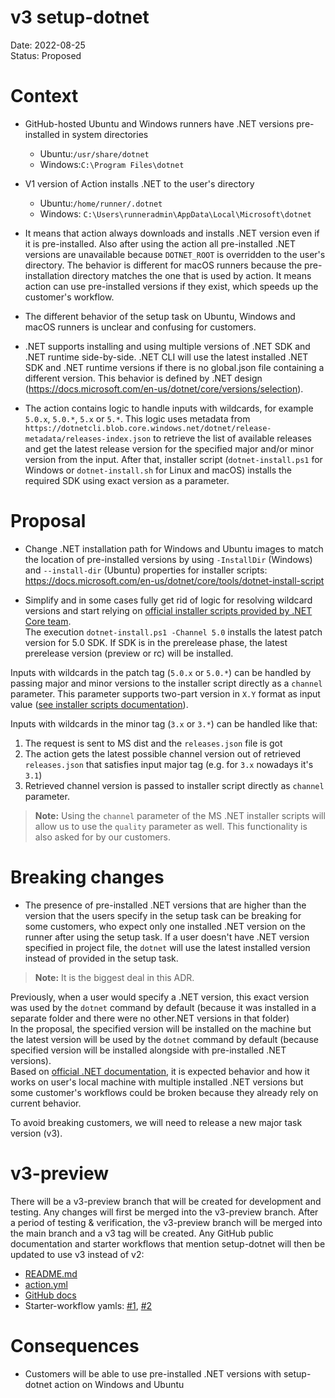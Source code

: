 # v3 setup-dotnet

Date: 2022-08-25  
Status: Proposed

# Context
- GitHub-hosted Ubuntu and Windows runners have .NET versions pre-installed in system directories
  - Ubuntu:`/usr/share/dotnet`
  - Windows:`C:\Program Files\dotnet`
- V1 version of Action installs .NET to the user's directory
  - Ubuntu:`/home/runner/.dotnet`
  - Windows: `C:\Users\runneradmin\AppData\Local\Microsoft\dotnet`
- It means that action always downloads and installs .NET version even if it is pre-installed. Also after using the action all pre-installed .NET versions are unavailable because `DOTNET_ROOT` is overridden to the user's directory.
The behavior is different for macOS runners because the pre-installation directory matches the one that is used by action. It means action can use pre-installed versions if they exist, which speeds up the customer's workflow.

- The different behavior of the setup task on Ubuntu, Windows and macOS runners is unclear and confusing for customers.

- .NET supports installing and using multiple versions of .NET SDK and .NET runtime side-by-side. .NET CLI will use the latest installed .NET SDK and .NET runtime versions if there is no global.json file containing a different version. This behavior is defined by .NET design (https://docs.microsoft.com/en-us/dotnet/core/versions/selection).

- The action contains logic to handle inputs with wildcards, for example `5.0.x`, `5.0.*`, `5.x` or `5.*`. This logic uses metadata from `https://dotnetcli.blob.core.windows.net/dotnet/release-metadata/releases-index.json` to retrieve the list of available releases and get the latest release version for the specified major and/or minor version from the input. After that, installer script (`dotnet-install.ps1` for Windows or `dotnet-install.sh` for Linux and macOS) installs the required SDK using exact version as a parameter.

# Proposal

- Change .NET installation path for Windows and Ubuntu images to match the location of pre-installed versions by using `-InstallDir` (Windows) and `--install-dir` (Ubuntu) properties for installer scripts:
https://docs.microsoft.com/en-us/dotnet/core/tools/dotnet-install-script

- Simplify and in some cases fully get rid of logic for resolving wildcard versions and start relying on [official installer scripts provided by .NET Core team](https://github.com/dotnet/install-scripts).  
The execution `dotnet-install.ps1 -Channel 5.0` installs the latest patch version for 5.0 SDK. If SDK is in the prerelease phase, the latest prerelease version (preview or rc) will be installed.

Inputs with wildcards in the patch tag (`5.0.x` or `5.0.*`) can be handled by passing major and minor versions to the installer script directly as a `channel` parameter. This parameter supports two-part version in `X.Y` format as input value ([see installer scripts documentation](https://docs.microsoft.com/en-us/dotnet/core/tools/dotnet-install-script)).

Inputs with wildcards in the minor tag (`3.x` or `3.*`) can be handled like that:
1. The request is sent to MS dist and the `releases.json` file is got
2. The action gets the latest possible channel version out of retrieved `releases.json` that satisfies input major tag (e.g. for `3.x` nowadays it's `3.1`) 
3. Retrieved channel version is passed to installer script directly as `channel` parameter.

> **Note:** Using the `channel` parameter of the MS .NET installer scripts will allow us to use the `quality` parameter as well. This functionality is also asked for by our customers.

# Breaking changes
- The presence of pre-installed .NET versions that are higher than the version that the users specify in the setup task can be breaking for some customers, who expect only one installed .NET version on the runner after using the setup task. If a user doesn't have .NET version specified in project file, the `dotnet` will use the latest installed version instead of provided in the setup task.  
> **Note:** It is the biggest deal in this ADR.

Previously, when a user would specify a .NET version, this exact version was used by the `dotnet` command by default (because it was installed in a separate folder and there were no other.NET versions in that folder)  
In the proposal, the specified version will be installed on the machine but the latest version will be used by the `dotnet` command by default (because specified version will be installed alongside with pre-installed .NET versions).  
Based on [official .NET documentation](https://docs.microsoft.com/en-us/dotnet/core/versions/selection), it is expected behavior and how it works on user's local machine with multiple installed .NET versions but some customer's workflows could be broken because they already rely on current behavior.

To avoid breaking customers, we will need to release a new major task version (v3).

# v3-preview
There will be a v3-preview branch that will be created for development and testing. Any changes will first be merged into the v3-preview branch. After a period of testing & verification, the v3-preview branch will be merged into the main branch and a v3 tag will be created. Any GitHub public documentation and starter workflows that mention setup-dotnet will then be updated to use v3 instead of v2:
- [README.md](https://github.com/actions/setup-dotnet/blob/main/README.md)
- [action.yml](https://github.com/actions/setup-dotnet/blob/main/action.yml)
- [GitHub docs](https://docs.github.com/en/actions/guides/building-and-testing-net#using-a-specific-net-version)
- Starter-workflow yamls: [#1](https://github.com/actions/starter-workflows/blob/main/ci/dotnet.yml#L17), [#2](https://github.com/actions/starter-workflows/blob/main/ci/dotnet-desktop.yml#L72)

# Consequences
- Customers will be able to use pre-installed .NET versions with setup-dotnet action on Windows and Ubuntu